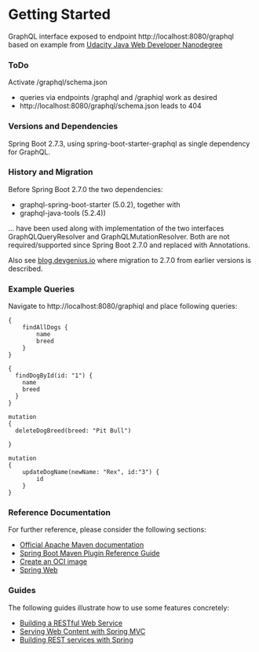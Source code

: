# Getting Started
GraphQL interface exposed to endpoint http://localhost:8080/graphql
based on example from [Udacity Java Web Developer Nanodegree](https://www.udacity.com/course/java-developer-nanodegree--nd035)

### ToDo
Activate /graphql/schema.json
- queries via endpoints /graphql and /graphiql work as desired
- http://localhost:8080/graphql/schema.json leads to 404

### Versions and Dependencies
Spring Boot 2.7.3, using spring-boot-starter-graphql as single dependency for GraphQL.

### History and Migration
Before Spring Boot 2.7.0 the two dependencies: 
* graphql-spring-boot-starter (5.0.2), together with
* graphql-java-tools (5.2.4))

... have been used along with implementation of the two interfaces GraphQLQueryResolver and GraphQLMutationResolver.
Both are not required/supported since Spring Boot 2.7.0 and replaced with Annotations.  

Also see [blog.devgenius.io](https://blog.devgenius.io/graphql-with-spring-boot-starter-graphql-7b406998c0b5)
where migration to 2.7.0 from earlier versions is described.

### Example Queries
Navigate to http://localhost:8080/graphiql and place following queries:
```
{
    findAllDogs {
        name
        breed
    }
}
```
```
{
  findDogById(id: "1") {
    name
    breed
  }
}
```
```
mutation
{
  deleteDogBreed(breed: "Pit Bull")
  
}
```
```
mutation
{
    updateDogName(newName: "Rex", id:"3") {
        id
    }
}
```

### Reference Documentation
For further reference, please consider the following sections:

* [Official Apache Maven documentation](https://maven.apache.org/guides/index.html)
* [Spring Boot Maven Plugin Reference Guide](https://docs.spring.io/spring-boot/docs/2.7.3/maven-plugin/reference/html/)
* [Create an OCI image](https://docs.spring.io/spring-boot/docs/2.7.3/maven-plugin/reference/html/#build-image)
* [Spring Web](https://docs.spring.io/spring-boot/docs/2.7.3/reference/htmlsingle/#web)

### Guides
The following guides illustrate how to use some features concretely:

* [Building a RESTful Web Service](https://spring.io/guides/gs/rest-service/)
* [Serving Web Content with Spring MVC](https://spring.io/guides/gs/serving-web-content/)
* [Building REST services with Spring](https://spring.io/guides/tutorials/rest/)

